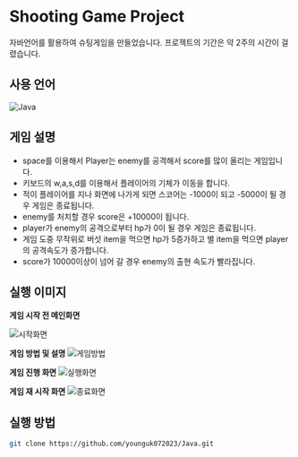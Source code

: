 # Shooting Game Project
자바언어를 활용하여 슈팅게임을 만들었습니다. 프로젝트의 기간은 약 2주의 시간이 걸렸습니다.


## 사용 언어
<p align="left">
  <img src="https://img.shields.io/badge/Java-%23ED8B00?style=flat&logo=Java&logoColor=white" alt="Java"/>
</p>

## 게임 설명
- space를 이용해서 Player는 enemy를 공격해서 score를 많이 올리는 게임입니다.
- 키보드의 w,a,s,d를 이용해서 플레이어의 기체가 이동을 합니다.
- 적이 플레이어를 지나 화면에 나가게 되면 스코어는 -1000이 되고 -5000이 될 경우 게임은 종료됩니다.
- enemy를 처치할 경우 score은 +10000이 됩니다.
- player가 enemy의 공격으로부터 hp가 0이 될 경우 게임은 종료됩니다.
- 게임 도중 무작위로 버섯 item을 먹으면 hp가 5증가하고 별 item을 먹으면 player의 공격속도가 증가합니다.
- score가 10000이상이 넘어 갈 경우 enemy의 출현 속도가 빨라집니다. 



## 실행 이미지 
**게임 시작 전 메인화면**

![시작화면](https://github.com/user-attachments/assets/89162978-463b-46f7-ba89-b40f4a1c4579)

**게임 방법 및 설명**
![게임방법](https://github.com/user-attachments/assets/c98ac041-2ec1-4783-b29a-b58d927c9e1b)


**게임 진행 화면**
![실행화면](https://github.com/user-attachments/assets/946eb97b-f94b-4f40-86e2-840b77f1c469)


**게임 재 시작 화면**
![종료화면](https://github.com/user-attachments/assets/2fa55ebf-7f08-4b73-bd49-0f96c5ffaea5)



## 실행 방법
```bash
git clone https://github.com/younguk072023/Java.git




